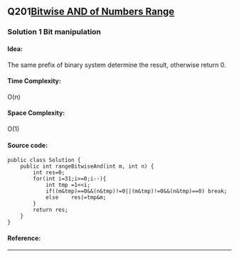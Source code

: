 ## Q201[Bitwise AND of Numbers Range](https://leetcode.com/problems/bitwise-and-of-numbers-range/) 

### Solution 1 Bit manipulation
#### Idea:
The same prefix of binary system determine the result, otherwise return 0.
#### Time Complexity: 
O(n)
#### Space Complexity:
O(1)
#### Source code:
```
public class Solution {
    public int rangeBitwiseAnd(int m, int n) {
        int res=0;
        for(int i=31;i>=0;i--){
            int tmp =1<<i;
            if((m&tmp)==0&&(n&tmp)!=0||(m&tmp)!=0&&(n&tmp)==0) break;
            else    res|=tmp&m;
        }
        return res;
    }
}
```
#### Reference:
---

